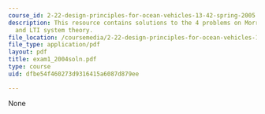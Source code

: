 ```yaml
---
course_id: 2-22-design-principles-for-ocean-vehicles-13-42-spring-2005
description: This resource contains solutions to the 4 problems on Morrison's formula
  and LTI system theory.
file_location: /coursemedia/2-22-design-principles-for-ocean-vehicles-13-42-spring-2005/dfbe54f460273d9316415a6087d879ee_exam1_2004soln.pdf
file_type: application/pdf
layout: pdf
title: exam1_2004soln.pdf
type: course
uid: dfbe54f460273d9316415a6087d879ee

---
```

None